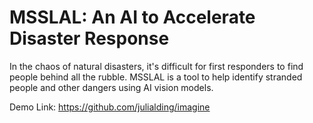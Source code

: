 # MSSLAL: An AI to Accelerate Disaster Response

In the chaos of natural disasters, it's difficult for first responders to find people behind all the rubble. MSSLAL is a tool to help identify stranded people and other dangers using AI vision models.

Demo Link: https://github.com/julialding/imagine
